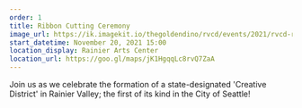 ```yaml
---
order: 1
title: Ribbon Cutting Ceremony
image_url: https://ik.imagekit.io/thegoldendino/rvcd/events/2021/rvcd-ribbon-cutting-ceremony_CMMQEiJvB.png?updatedAt=1637431930687
start_datetime: November 20, 2021 15:00
location_display: Rainier Arts Center
location_url: https://goo.gl/maps/jK1HgqqLc8rvQ7ZaA
---
```


Join us as we celebrate the formation of a state-designated
'Creative District' in Rainier Valley; the first of its kind
in the City of Seattle!
